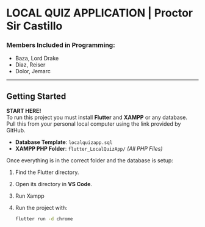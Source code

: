 # LOCAL QUIZ APPLICATION | Proctor Sir Castillo

### Members Included in Programming:
- Baza, Lord Drake  
- Diaz, Reiser  
- Dolor, Jemarc  

---

## Getting Started

**START HERE!**  
To run this project you must install **Flutter** and **XAMPP** or any database.  
Pull this from your personal local computer using the link provided by GitHub.

- **Database Template**: `localquizapp.sql`  
- **XAMPP PHP Folder**: `flutter_LocalQuizApp/` *(All PHP Files)*

Once everything is in the correct folder and the database is setup:

1. Find the Flutter directory.
2. Open its directory in **VS Code**.
3. Run Xampp
4. Run the project with:

   ```bash
   flutter run -d chrome
